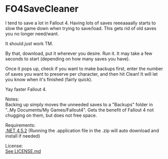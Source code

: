 # FO4SaveCleaner
I tend to save a lot in Fallout 4. Having lots of saves reeeaaaally starts to slow the game down when trying to save/load. This gets rid of old saves you no longer need/want.

It should *just* work TM.

By that, download, put it wherever you desire. Run it. It may take a few seconds to start (depending on how many saves you have).

Once it pops up, check if you want to make backups first, enter the number of saves you want to preserve per character, and then hit Clean!
It will let you know when it's finished (fairly quick).

Yay faster Fallout 4.

Notes:  
Backing up simply moves the unneeded saves to a "Backups" folder in "..My Documents/My Games/Fallout4". Gets the benefit of Fallout 4 not chugging on them, but does not free space.

Requirements:  
[.NET 4.5.2](https://www.microsoft.com/en-us/download/details.aspx?id=42643) (Running the .application file in the .zip will auto download and install if needed)

License:  
[See LICENSE.md](LICENSE.md)
